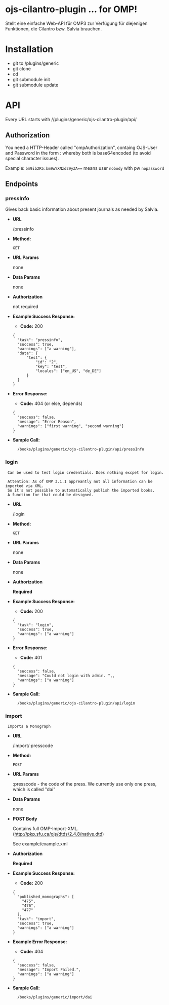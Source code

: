 # ojs-cilantro-plugin ... for OMP!

Stellt eine einfache Web-API für OMP3 zur Verfügung für diejenigen Funktionen, die Cilantro bzw. Salvia brauchen.

# Installation

* git to <ojs>/plugins/generic
* git clone <this>
* cd <this>
* git submodule init
* git submodule update

# API

Every URL starts with /<omp-url>/plugins/generic/ojs-cilantro-plugin/api/

## Authorization

You need a HTTP-Header called "ompAuthorization",
containg OJS-User and Password in the form
<username>:<password>
whereby both is base64encoded (to avoid special character issues).

Example: `bm9ib2R5:bm9wYXNzd29yZA==` means user `nobody` with pw `nopassword`

## Endpoints

### pressInfo

   Gives back basic information about present journals as needed by Salvia.
   
* **URL**
   
  /pressinfo
 
* **Method:**

  `GET`

* **URL Params**

  none

* **Data Params**

  none

* **Authorization**

  not required

* **Example Success Response:**

  * **Code:** 200  

  ```
  {  
    "task": "pressinfo",
    "success": true,  
    "warnings": ["a warning"],
    "data": {
        "test": {
            "id": "2",
            "key": "test",
            "locales": ["en_US", "de_DE"]
        }
    }    
  } 
  ```

* **Error Response:**

  * **Code:** 404 (or else, depends)  

  ```
  {
    "success": false,
    "message": "Error Reason",
    "warnings": ["first warning", "second warning"]
  }
  ```

* **Sample Call:**

  ```
    /books/plugins/generic/ojs-cilantro-plugin/api/pressInfo
  ```
  
### login
  
     Can be used to test login credentials. Does nothing excpet for login.
     
     Attention: As of OMP 3.1.1 appreantly not all information can be imported via XML.
     So it's not possible to automatically publish the imported books.
     A function for that could be designed.
     
  * **URL**
     
    /login
   
  * **Method:**
  
    `GET`
  
  * **URL Params**
  
    none
  
  * **Data Params**
  
    none
  
  * **Authorization**
  
    **Required**
  
  * **Example Success Response:**
  
    * **Code:** 200  
  
    ```
    {  
      "task": "login",
      "success": true,  
      "warnings": ["a warning"]  
    } 
    ```
  
  * **Error Response:**
  
    * **Code:** 401
  
    ```
    {
      "success": false,
      "message": "Could not login with admin. ",,
      "warnings": ["a warning"]
    }
    ```
  
  * **Sample Call:**
  
    ```
      /books/plugins/generic/ojs-cilantro-plugin/api/login
    ```
    
### import
  
     Imports a Monograph
     
  * **URL**
     
    /import/:presscode
   
  * **Method:**
  
    `POST`
  
  * **URL Params**
  
    :presscode - the code of the press. We currently use only one press, which is called "dai"
  
  * **Data Params**
  
    none
    
  * **POST Body**
  
    Contains full OMP-Import-XML. (http://pkp.sfu.ca/ojs/dtds/2.4.8/native.dtd)
    
    See example/example.xml
  
  * **Authorization**
  
    **Required**
  
  * **Example Success Response:**
  
    * **Code:** 200  
  
    ```
    {  
      "published_monographs": [
        "475",
        "476",
        "477"
      ],
      "task": "import",
      "success": true,
      "warnings": ["a warning"]  
    } 
    ```
  
  * **Example Error Response:**
  
    * **Code:** 404
  
    ```
    {
      "success": false,
      "message": "Import Failed.",
      "warnings": ["a warning"]
    }
    ```
  
  * **Sample Call:**
  
    ```
      /books/plugins/generic/import/dai
    ```
